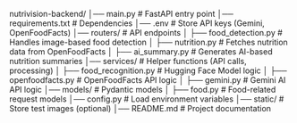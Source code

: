 nutrivision-backend/
│── main.py                # FastAPI entry point
│── requirements.txt       # Dependencies
│── .env                   # Store API keys (Gemini, OpenFoodFacts)
│── routers/               # API endpoints
│   ├── food_detection.py  # Handles image-based food detection
│   ├── nutrition.py       # Fetches nutrition data from OpenFoodFacts
│   ├── ai_summary.py      # Generates AI-based nutrition summaries
│── services/              # Helper functions (API calls, processing)
│   ├── food_recognition.py   # Hugging Face Model logic
│   ├── openfoodfacts.py      # OpenFoodFacts API logic
│   ├── gemini.py             # Gemini AI API logic
│── models/                # Pydantic models
│   ├── food.py            # Food-related request models
│── config.py              # Load environment variables
│── static/                # Store test images (optional)
│── README.md              # Project documentation
    